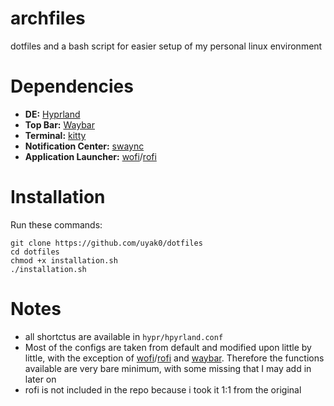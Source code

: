 # archfiles
dotfiles and a bash script for easier setup of my personal linux environment

# Dependencies
- **DE:** [Hyprland](https://github.com/hyprwm/Hyprland)
- **Top Bar:** [Waybar](https://github.com/Alexays/Waybar)
- **Terminal:** [kitty](https://github.com/kovidgoyal/kitty)
- **Notification Center:** [swaync](https://github.com/ErikReider/SwayNotificationCenter)
- **Application Launcher:** [wofi](https://sr.ht/~scoopta/wofi/)/[rofi](https://github.com/davatorium/rofi)

# Installation
Run these commands:
```
git clone https://github.com/uyak0/dotfiles
cd dotfiles
chmod +x installation.sh
./installation.sh
``` 

# Notes
- all shortctus are available in `hypr/hpyrland.conf`
- Most of the configs are taken from default and modified upon little by little, with the exception of [wofi](https://github.com/prtce/wofi)/[rofi](https://github.com/adi1090x/rofi) and [waybar](https://github.com/sameemul-haque/dotfiles). Therefore the functions available are very bare minimum, with some missing that I may add in later on
- rofi is not included in the repo because i took it 1:1 from the original
